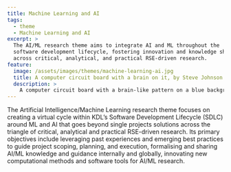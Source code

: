 ```yaml
---
title: Machine Learning and AI
tags:
  - theme
  - Machine Learning and AI
excerpt: >
  The AI/ML research theme aims to integrate AI and ML throughout the
  software development lifecycle, fostering innovation and knowledge sharing
  across critical, analytical, and practical RSE-driven research.
feature:
  image: /assets/images/themes/machine-learning-ai.jpg
  title: A computer circuit board with a brain on it, by Steve Johnson on Unsplash
  description: >
    A computer circuit board with a brain-like pattern on a blue background.
---
```


The Artificial Intelligence/Machine Learning research theme focuses on creating
a virtual cycle within KDL’s Software Development Lifecycle (SDLC) around ML and
AI that goes beyond single projects solutions across the triangle of critical,
analytical and practical RSE-driven research. Its primary objectives include
leveraging past experiences and emerging best practices to guide project scoping,
planning, and execution, formalising and sharing AI/ML knowledge and guidance
internally and globally, innovating new computational methods and software tools
for AI/ML research.
